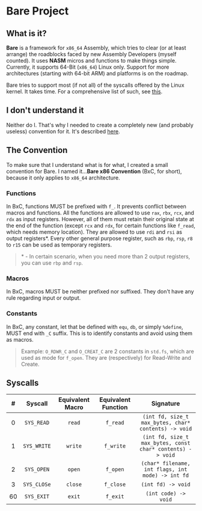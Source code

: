 # Bare Project
## What is it?
**Bare** is a framework for `x86_64` Assembly, which tries to clear (or at least arrange) the roadblocks faced by new Assembly Developers (myself counted). It uses **NASM** micros and functions to make things simple. Currently, it supports 64-Bit (`x86_64`) Linux only. Support for more architectures (starting with 64-bit ARM) and platforms is on the roadmap.

Bare tries to support most (if not all) of the syscalls offered by the Linux kernel. It takes time.
For a comprehensive list of such, see [this](#syscalls).

## I don't understand it
Neither do I. That's why I needed to create a completely new (and probably useless) convention for it. It's described [here](#the-convention).

## The Convention
To make sure that I understand what is for what, I created a small convention for Bare. I named it...**Bare x86 Convention** (BxC, for short), because it only applies to `x86_64` architecture.

### Functions
In BxC, functions MUST be prefixed with `f_`. It prevents conflict between macros and functions.
All the functions are allowed to use `rax`, `rbx`, `rcx`, and `rdx` as input registers. However, all of them must retain their original state at the end of the function (except `rcx` and `rdx`, for certain functions like `f_read`, which needs memory location). They are allowed to use `rdi` and `rsi` as output registers\*. Every other general purpose register, such as `rbp`, `rsp`, `r8` to `r15` can be used as temporary registers.

> \* - In certain scenario, when you need more than 2 output registers, you can use `rbp` and `rsp`.

### Macros
In BxC, macros MUST be neither prefixed nor suffixed. They don't have any rule regarding input or output.

### Constants
In BxC, any constant, let that be defined with `equ`, `db`, or simply `%define`, MUST end with `_C` suffix. This is to identify constants and avoid using them as macros.

> Example: `O_RDWR_C` and `O_CREAT_C` are 2 constants in `std.fs`, which are used as mode for `f_open`. They are (respectively) for Read-Write and Create.

## Syscalls
|    #      |      Syscall        |    Equivalent Macro  | Equivalent Function | Signature   |
| :-------: | :-----------------: | :------------------: | :-----------------: | :---------:  |
|    0      |      `SYS_READ`     |      `read`          |       `f_read`      |  `(int fd, size_t max_bytes, char* contents) -> void` |
|    1      |      `SYS_WRITE`    |      `write`         |       `f_write`     |  `(int fd, size_t max_bytes, const char* contents) -> void` |
|    2      |      `SYS_OPEN`     |      `open`          |       `f_open`      |  `(char* filename, int flags, int mode) -> int fd` |
|    3      |      `SYS_CLOSe`    |      `close`         |       `f_close`     |  `(int fd) -> void` |
|    60     |      `SYS_EXIT`     |      `exit`          |       `f_exit`      |  `(int code) -> void` |